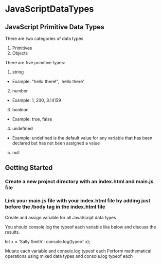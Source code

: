 # JavaScriptDataTypes

## JavaScript Primitive Data Types

There are two categories of data types
1. Primitives
2. Objects

There are five primitive types:
1. string
- Example: "hello there!", 'hello there'

2. number
- Example: 1, 200, 3.14159

3. boolean
- Example: true, false
4. undefined
- Example: undefined is the default value for any variable that has been declared but has not been assigned a value
5. null

## Getting Started

### Create a new project directory with an index.html and main.js file
### Link your main.js file with your index.html file by adding <script src="main.js"></script> just before the /body tag in the index.html file


Create and assign variable for all JavaScript data types

You should console.log the typeof each variable like below and discuss the results.

let x = 'Sally Smith';
console.log(typeof x);

Mutate each variable and console.log typeof each
Perform mathematical operations using mixed data types and console.log typeof each
